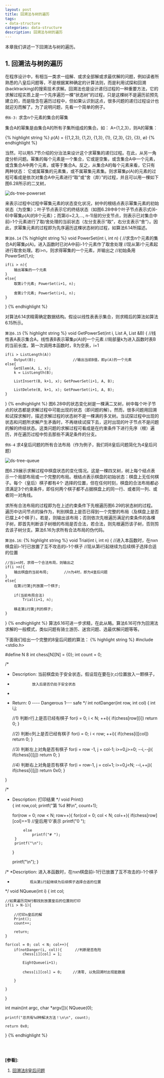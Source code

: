 ```yaml
---
layout: post
title: 回溯法与树的遍历
tags:
- data-structure
categories: data-structure
description: 回溯法与树的遍历
---
```



本章我们讲述一下回溯法与树的遍历。


<!-- more -->

## 1. 回溯法与树的遍历
在程序设计中，有相当一类求一组解、或求全部解或求最优解的问题，例如读者所熟悉的八皇后问题等，不是根据某种确定的计算法则，而是利用试探和回溯(backtracking)的搜索技术求解。回溯法也是设计递归过程的一种重要方法，它的求解过程实质上是一个先序遍历一棵“状态树”的过程，只是这棵树不是遍历前预先建立的，而是隐含在遍历过程中，但如果认识到这点，很多问题的递归过程设计也就迎刃而解了。为了说明问题，先看一个简单的例子。

```例6-3:``` 求含n个元素的集合的幂集

集合A的幂集是由集合A的所有子集所组成的集合。如： A={1,2,3}，则A的幂集：

{% highlight string %}
ρ(A) = {{1,2,3}, {1,2}, {1,3}, {1}, {2,3}, {2}, {3}, ∅}
{% endhighlight %}

当然，可以用5.7节介绍的分治法来设计这个求幂集的递归过程。在此，从另一角度分析问题。幂集的每个元素是一个集合，它或是空集，或含集合A中一个元素，或含集合A中两个元素，或等于集合A。反之，从集合A的每个元素来看，它只有两种状态： 它或属幂集的元素集，或不属幂集元素集。则求幂集ρ(A)的元素的过程可看成是依次对集合A中元素进行“取”或“舍（弃）”的过程，并且可以用一棵如下图6.28所示的二叉树，

![ds-tree-powerset](https://ivanzz1001.github.io/records/assets/img/data_structure/ds_tree_powerset.jpg)

来表示过程中过程中幂集元素的状态变化状况，树中的根结点表示幂集元素的初始状态（为空集）；叶子节点表示它的终结状态（如图6.28中8个叶子节点表示式(6-6)中幂集ρ(A)的8个元素）；而第i(i=2,3,..., n-1)层的分支节点，则表示已对集合中前i-1个元素进行了取/舍处理的当前状态（左分支表示“取”，右分支表示“舍”）。因此，求幂集元素的过程即为先序遍历这棵状态树的过程，如算法6.14所描述。

```算法6.14```
{% highlight string %}
void PowerSet(int i, int n)
{
	//求含n个元素的集合A的幂集ρ(A)。进入函数时已对A中前i-1个元素作了取舍处理
	//现从第i个元素起进行取舍处理。若i>n，则求得幂集的一个元素，并输出之
	//初始条用PowerSet(1,n);
	
	if(i > n){
		输出幂集的一个元素
	}
	else{
		取第i个元素; PowerSet(i+1, n);
		
		舍第i个元素; PowerSet(i+1, n);
	}
}
{% endhighlight %}


对算法6.14求精需确定数据结构。假设以线性表表示集合，则求精后的算法如算法6.15所示。

```算法6.15```
{% highlight string %}
void GetPowerSet(int i, List A, List &B)
{
	//线性表A表示集合A，线性表B表示幂集ρ(A)的一个元素
	//局部量k为进入函数时表B的当前长度。第一次调用本函数时，B为空表，i=1
	
	
	if(i > ListLength(A))
		Output(B);                 //输出当前B值，即ρ(A)的一个元素
	else{
		GetElem(A, i, x);
		k = ListLength(B);
		
		ListInsert(B, k+1, x); GetPowerSet(i+1, A, B);
		
		ListDelete(B, k+1, x); GetPowerSet(i+1, A, B);
	}
}
{% endhighlight %}
图6.28中的状态变化树是一棵满二叉树，树中每个叶子节点的状态都是求解过程中可能出现的状态（即问题的解）。然而，很多问题用回溯和试探求解时，描述求解过程的状态树不是一棵满的多叉树。当试探过程中出现的状态和问题所求解产生矛盾时，不再继续试探下去，这时出现的叶子节点不是问题的解的终结状态。这类问题的求解过程可看成是在约束条件下进行先序（根）遍历，并在遍历过程中剪去那些不满足条件的分支。

```例6-4``` 求4皇后问题的所有合法布局（作为例子，我们将8皇后问题简化为4皇后问题）

![ds-tree-queue](https://ivanzz1001.github.io/records/assets/img/data_structure/ds_tree_queue.jpg)


图6.29展示求解过程中棋盘状态的变化情况。这是一棵四叉树，树上每个结点表示一个局部布局或一个完整的布局。根结点表示棋盘的初始状态：棋盘上无任何棋子。每个（皇后）棋子都有4个 选择的位置，但在任何时刻，棋盘的合法布局都必须满足3个约束条件，即任何两个棋子都不占据棋盘上的同一行、或者同一列、或者同一对角线。

求所有合法布局的过程即为在上述约束条件下先根遍历图6.29的状态树的过程。遍历中访问节点的操作为，判别棋盘上是否已得到一个完整的布局（及棋盘上是否已摆上4个棋子）。若是，则输出该布局；否则依次先根遍历满足约束条件的各棵子树，即首先判断该子树根的布局是否合法，若合法，则先根遍历该子树，否则剪去该子树分支。算法6.16为求所有合法布局的伪代码。

```算法6.16```:
{% highlight string %}
void Trial(int i, int n)
{
	//进入本函数时，在nxn棋盘前i-1行已放置了互不攻击的i-1个棋子
	//现从第i行起继续为后续棋子选择合适的位置
	
	//当i>n时，求得一个合法布局，则输出之
	if(i >n){
		输出棋盘的当前布局;       //n为4时，即为4皇后问题
	}
	else{
		在第i行第j列放置一个棋子;
		
		if(当前布局合法)
			Trial(i+1, n);
			
		移走第i行第j列的棋子;	
	}

}
{% endhighlight %}
算法6.16可进一步求精，在此从略。算法6.16可作为回溯法求解的一般模式，类似问题有骑士游历、迷宫问题、选最优解问题等等。

下面我们给出一个完整的8皇后问题的算法：
{% highlight string %}
#include <stdio.h>

#define N 8
int chess[N][N] = {0};
int count = 0;


/*
 * Description: 当前棋盘处于安全状态，假设现在要在(r,c)位置放入一颗棋子，
 *              放入后是否仍处于安全状态
 *
 * Return: 0 ---- Dangerous   1--- safe
 */
int notDanger(int row, int col)
{
	int i,j;
	
	//1) 判断r行上是否已经有棋子
	for(i = 0; i < N; ++i){
		if(chess[row][i])
			return 0;
	}
	
	//2) 判断c列上是否已经有棋子
	for(i = 0; i < row; ++i){
		if(chess[i][col])
			return 0;
	}
	
	//3) 判断左上对角是否有棋子
	for(i = row -1, j = col-1; i>=0,j>=0; --i,--j){
		if(chess[i][j])
			return 0;
	}
	
	//4) 判断右上对角是否有棋子
	for(i = row-1, j = col+1; i>=0,j<N; --i,++j){
		if(chess[i][j])
			return 0x0;
	}

}

/*
 * Description: 打印结果
 */
void Print()          
{
	int row,col;
	printf("第 %d 种\n", count+1);
	
	for(row = 0; row < N; row++){
		for(col = 0; col < N; col++){
			if(chess[row][col]==1)       //皇后用'0'表示
				printf("0 ");
			
			else
				printf("# ");
		}
		printf("\n");
		
	}
	
	printf("\n");
}

/*
 *Description: 进入本函数时，在nxn棋盘前i-1行已放置了互不攻击的i-1个棋子
 *             现从第i行起继续为后续棋子选择合适的位置
 */
void NQueue(int i)
{
	int col;
	
	//如果遍历完N行都找到放置皇后的位置则打印
	if(i > N-1){
		
		//打印n皇后的解
		Print();
		count++;
		
		return;
	}
	
	for(col = 0; col < N; col++){
		if(notDanger(i, col)){      //判断是否危险
			chess[i][col] = 1;
			
			EightQueue(i+1);
			
			chess[i][col] = 0;     //清零, 以免回溯时出现脏数据
		
		}
	
	}
}


int main(int argc, char *argv[]){
	NQueue(0);
	
	printf("总共有%d种解决方法！\n\n", count);
	
	return 0x0;
}
{% endhighlight %}

<br />
<br />

**[参看]:**

1. [回溯法8皇后问题](https://blog.csdn.net/qq_42552533/article/details/86684045)


<br />
<br />
<br />


